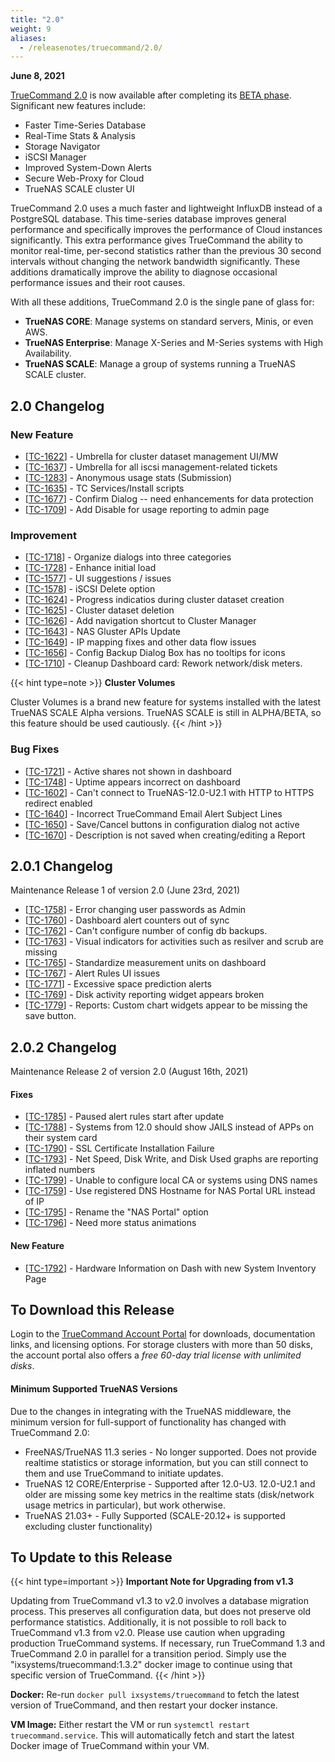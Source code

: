 ```yaml
---
title: "2.0"
weight: 9
aliases:
  - /releasenotes/truecommand/2.0/
---
```


**June 8, 2021**

[TrueCommand 2.0](https://www.truenas.com/docs/truecommand/) is now available after completing its [BETA phase](https://www.ixsystems.com/blog/truecommand-2-0-beta/). Significant new features include:

* Faster Time-Series Database
* Real-Time Stats & Analysis
* Storage Navigator
* iSCSI Manager
* Improved System-Down Alerts
* Secure Web-Proxy for Cloud
* TrueNAS SCALE cluster UI

TrueCommand 2.0 uses a much faster and lightweight InfluxDB instead of a PostgreSQL database. This time-series database improves general performance and specifically improves the performance of Cloud instances significantly. This extra performance gives TrueCommand the ability to monitor real-time, per-second statistics rather than the previous 30 second intervals without changing the network bandwidth significantly. These additions dramatically improve the ability to diagnose occasional performance issues and their root causes.

With all these additions, TrueCommand 2.0 is the single pane of glass for:

* **TrueNAS CORE**: Manage systems on standard servers, Minis, or even AWS.
* **TrueNAS Enterprise**: Manage X-Series and M-Series systems with High Availability.
* **TrueNAS SCALE**: Manage a group of systems running a TrueNAS SCALE cluster. 

## 2.0 Changelog

### New Feature

<ul>
<li>[<a href='https://ixsystems.atlassian.net/browse/TC-1622'>TC-1622</a>] -         Umbrella for cluster dataset management UI/MW
</li>
<li>[<a href='https://ixsystems.atlassian.net/browse/TC-1637'>TC-1637</a>] -         Umbrella for all iscsi management-related tickets
</li>
<li>[<a href='https://ixsystems.atlassian.net/browse/TC-1283'>TC-1283</a>] -         Anonymous usage stats (Submission)
</li>
<li>[<a href='https://ixsystems.atlassian.net/browse/TC-1635'>TC-1635</a>] -         TC Services/Install scripts
</li>
<li>[<a href='https://ixsystems.atlassian.net/browse/TC-1677'>TC-1677</a>] -         Confirm Dialog -- need enhancements for data protection
</li>
<li>[<a href='https://ixsystems.atlassian.net/browse/TC-1709'>TC-1709</a>] -         Add Disable for usage reporting to admin page
</li>
</ul>

### Improvement

<ul>
<li>[<a href='https://ixsystems.atlassian.net/browse/TC-1718'>TC-1718</a>] -         Organize dialogs into three categories
</li>
<li>[<a href='https://ixsystems.atlassian.net/browse/TC-1728'>TC-1728</a>] -         Enhance initial load
</li>
<li>[<a href='https://ixsystems.atlassian.net/browse/TC-1577'>TC-1577</a>] -         UI suggestions / issues
</li>
<li>[<a href='https://ixsystems.atlassian.net/browse/TC-1578'>TC-1578</a>] -         iSCSI Delete option
</li>
<li>[<a href='https://ixsystems.atlassian.net/browse/TC-1624'>TC-1624</a>] -         Progress indicatios during cluster dataset creation
</li>
<li>[<a href='https://ixsystems.atlassian.net/browse/TC-1625'>TC-1625</a>] -         Cluster dataset deletion
</li>
<li>[<a href='https://ixsystems.atlassian.net/browse/TC-1626'>TC-1626</a>] -         Add navigation shortcut to Cluster Manager
</li>
<li>[<a href='https://ixsystems.atlassian.net/browse/TC-1643'>TC-1643</a>] -         NAS Gluster APIs Update
</li>
<li>[<a href='https://ixsystems.atlassian.net/browse/TC-1649'>TC-1649</a>] -         IP mapping fixes and other data flow issues
</li>
<li>[<a href='https://ixsystems.atlassian.net/browse/TC-1656'>TC-1656</a>] -         Config Backup Dialog Box has no tooltips for icons
</li>
<li>[<a href='https://ixsystems.atlassian.net/browse/TC-1710'>TC-1710</a>] -         Cleanup Dashboard card: Rework network/disk meters.
</li>
</ul>

{{< hint type=note >}}
**Cluster Volumes**
 
Cluster Volumes is a brand new feature for systems installed with the latest TrueNAS SCALE Alpha versions.
TrueNAS SCALE is still in ALPHA/BETA, so this feature should be used cautiously.
{{< /hint >}}

### Bug Fixes

<ul>
<li>[<a href='https://ixsystems.atlassian.net/browse/TC-1721'>TC-1721</a>] -         Active shares not shown in dashboard
</li>
<li>[<a href='https://ixsystems.atlassian.net/browse/TC-1748'>TC-1748</a>] -         Uptime appears incorrect on dashboard
</li>
<li>[<a href='https://ixsystems.atlassian.net/browse/TC-1602'>TC-1602</a>] -         Can't connect to TrueNAS-12.0-U2.1 with HTTP to HTTPS redirect enabled
</li>
<li>[<a href='https://ixsystems.atlassian.net/browse/TC-1640'>TC-1640</a>] -         Incorrect TrueCommand Email Alert Subject Lines
</li>
<li>[<a href='https://ixsystems.atlassian.net/browse/TC-1650'>TC-1650</a>] -         Save/Cancel buttons in configuration dialog not active
</li>
<li>[<a href='https://ixsystems.atlassian.net/browse/TC-1670'>TC-1670</a>] -         Description is not saved when creating/editing a Report
</li>
</ul>

## 2.0.1 Changelog
Maintenance Release 1 of version 2.0 (June 23rd, 2021)

<ul>
<li>[<a href='https://ixsystems.atlassian.net/browse/TC-1758'>TC-1758</a>] -         Error changing user passwords as Admin
</li>
<li>[<a href='https://ixsystems.atlassian.net/browse/TC-1760'>TC-1760</a>] -         Dashboard alert counters out of sync 
</li>
<li>[<a href='https://ixsystems.atlassian.net/browse/TC-1762'>TC-1762</a>] -         Can't configure number of config db backups.
</li>
<li>[<a href='https://ixsystems.atlassian.net/browse/TC-1763'>TC-1763</a>] -         Visual indicators for activities such as resilver and scrub are missing
</li>
<li>[<a href='https://ixsystems.atlassian.net/browse/TC-1765'>TC-1765</a>] -         Standardize measurement units on dashboard
</li>
<li>[<a href='https://ixsystems.atlassian.net/browse/TC-1767'>TC-1767</a>] -         Alert Rules UI issues
</li>
<li>[<a href='https://ixsystems.atlassian.net/browse/TC-1771'>TC-1771</a>] -         Excessive space prediction alerts
</li>
<li>[<a href='https://ixsystems.atlassian.net/browse/TC-1769'>TC-1769</a>] -         Disk activity reporting widget appears broken
</li>
<li>[<a href='https://ixsystems.atlassian.net/browse/TC-1779'>TC-1779</a>] -         Reports: Custom chart widgets appear to be missing the save button.
</li>
</ul>

## 2.0.2 Changelog
Maintenance Release 2 of version 2.0 (August 16th, 2021)

<h4>        Fixes
</h4>
<ul>
<li>[<a href='https://ixsystems.atlassian.net/browse/TC-1785'>TC-1785</a>] -         Paused alert rules start after update
</li>
<li>[<a href='https://ixsystems.atlassian.net/browse/TC-1788'>TC-1788</a>] -         Systems from 12.0 should show JAILS instead of APPs on their system card
</li>
<li>[<a href='https://ixsystems.atlassian.net/browse/TC-1790'>TC-1790</a>] -         SSL Certificate Installation Failure
</li>
<li>[<a href='https://ixsystems.atlassian.net/browse/TC-1793'>TC-1793</a>] -         Net Speed, Disk Write, and Disk Used graphs are reporting inflated numbers
</li>
<li>[<a href='https://ixsystems.atlassian.net/browse/TC-1799'>TC-1799</a>] -         Unable to configure local CA or systems using DNS names
</li>
<li>[<a href='https://ixsystems.atlassian.net/browse/TC-1759'>TC-1759</a>] -         Use registered DNS Hostname for NAS Portal URL instead of IP
</li>
<li>[<a href='https://ixsystems.atlassian.net/browse/TC-1795'>TC-1795</a>] -         Rename the "NAS Portal" option
</li>
<li>[<a href='https://ixsystems.atlassian.net/browse/TC-1796'>TC-1796</a>] -         Need more status animations
</li>
</ul>
<h4>        New Feature
</h4>
<ul>
<li>[<a href='https://ixsystems.atlassian.net/browse/TC-1792'>TC-1792</a>] -         Hardware Information on Dash with new System Inventory Page
</li>
</ul>

## To Download this Release

Login to the [TrueCommand Account Portal](https://portal.ixsystems.com) for downloads, documentation links, and licensing options.
For storage clusters with more than 50 disks, the account portal also offers a *free 60-day trial license with unlimited disks*.

#### Minimum Supported TrueNAS Versions

Due to the changes in integrating with the TrueNAS middleware, the minimum version for full-support of functionality has changed with TrueCommand 2.0:

* FreeNAS/TrueNAS 11.3 series - No longer supported. Does not provide realtime statistics or storage information, but you can still connect to them and use TrueCommand to initiate updates.
* TrueNAS 12 CORE/Enterprise - Supported after 12.0-U3. 12.0-U2.1 and older are missing some key metrics in the realtime stats (disk/network usage metrics in particular), but work otherwise.
* TrueNAS 21.03+ - Fully Supported (SCALE-20.12+ is supported excluding cluster functionality)
 
## To Update to this Release

{{< hint type=important >}}
**Important Note for Upgrading from v1.3**
 
Updating from TrueCommand v1.3 to v2.0 involves a database migration process. This preserves all configuration data, but does not preserve old performance statistics.
Additionally, it is not possible to roll back to TrueCommand v1.3 from v2.0. Please use caution when upgrading production TrueCommand systems. If necessary, run TrueCommand 1.3 and TrueCommand 2.0 in parallel for a transition period. Simply use the "ixsystems/truecommand:1.3.2" docker image to continue using that specific version of TrueCommand.
{{< /hint >}}
 
**Docker:** Re-run `docker pull ixsystems/truecommand` to fetch the latest version of TrueCommand, and then restart your docker instance.

**VM Image:** Either restart the VM or run `systemctl restart truecommand.service`.
This will automatically fetch and start the latest Docker image of TrueCommand within your VM.
